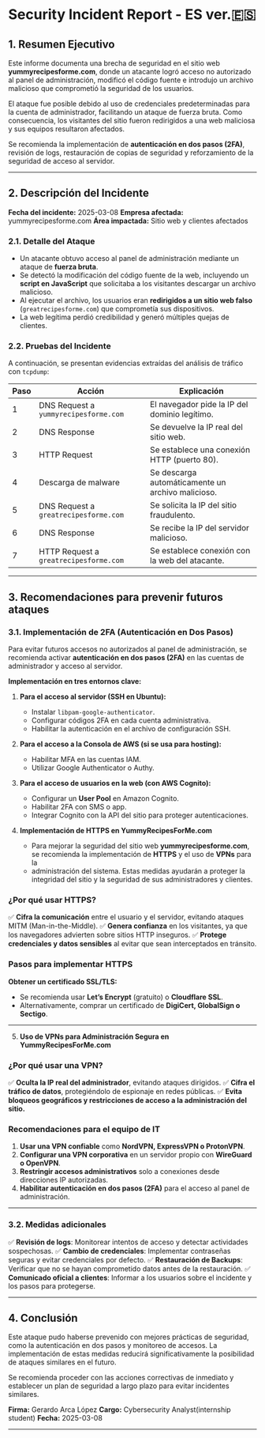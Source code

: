 # Security Incident Report - ES ver.🇪🇸

## 1. Resumen Ejecutivo

Este informe documenta una brecha de seguridad en el sitio web **yummyrecipesforme.com**, donde un atacante logró acceso no autorizado al panel de administración, modificó el código fuente e introdujo un archivo malicioso que comprometió la seguridad de los usuarios.

El ataque fue posible debido al uso de credenciales predeterminadas para la cuenta de administrador, facilitando un ataque de fuerza bruta. Como consecuencia, los visitantes del sitio fueron redirigidos a una web maliciosa y sus equipos resultaron afectados.

Se recomienda la implementación de **autenticación en dos pasos (2FA)**, revisión de logs, restauración de copias de seguridad y reforzamiento de la seguridad de acceso al servidor.

---

## 2. Descripción del Incidente

**Fecha del incidente:** 2025-03-08 
**Empresa afectada:** yummyrecipesforme.com 
**Área impactada:** Sitio web y clientes afectados 

### 2.1. Detalle del Ataque

- Un atacante obtuvo acceso al panel de administración mediante un ataque de **fuerza bruta**.
- Se detectó la modificación del código fuente de la web, incluyendo un **script en JavaScript** que solicitaba a los visitantes descargar un archivo malicioso.
- Al ejecutar el archivo, los usuarios eran **redirigidos a un sitio web falso** (`greatrecipesforme.com`) que comprometía sus dispositivos.
- La web legítima perdió credibilidad y generó múltiples quejas de clientes.

### 2.2. Pruebas del Incidente

A continuación, se presentan evidencias extraídas del análisis de tráfico con `tcpdump`:

| **Paso** | **Acción** | **Explicación** |
|----------|-----------|----------------|
| 1 | DNS Request a `yummyrecipesforme.com` | El navegador pide la IP del dominio legítimo. |
| 2 | DNS Response | Se devuelve la IP real del sitio web. |
| 3 | HTTP Request | Se establece una conexión HTTP (puerto 80). |
| 4 | Descarga de malware | Se descarga automáticamente un archivo malicioso. |
| 5 | DNS Request a `greatrecipesforme.com` | Se solicita la IP del sitio fraudulento. |
| 6 | DNS Response | Se recibe la IP del servidor malicioso. |
| 7 | HTTP Request a `greatrecipesforme.com` | Se establece conexión con la web del atacante. |

---

## 3. Recomendaciones para prevenir futuros ataques

### 3.1. Implementación de 2FA (Autenticación en Dos Pasos)

Para evitar futuros accesos no autorizados al panel de administración, se recomienda activar **autenticación en dos pasos (2FA)** en las cuentas de administrador y acceso al servidor.

**Implementación en tres entornos clave:**

1. **Para el acceso al servidor (SSH en Ubuntu):**
   - Instalar `libpam-google-authenticator`.
   - Configurar códigos 2FA en cada cuenta administrativa.
   - Habilitar la autenticación en el archivo de configuración SSH.

2. **Para el acceso a la Consola de AWS (si se usa para hosting):**
   - Habilitar MFA en las cuentas IAM.
   - Utilizar Google Authenticator o Authy.

3. **Para el acceso de usuarios en la web (con AWS Cognito):**
   - Configurar un **User Pool** en Amazon Cognito.
   - Habilitar 2FA con SMS o app.
   - Integrar Cognito con la API del sitio para proteger autenticaciones.
   

4. **Implementación de HTTPS en YummyRecipesForMe.com**

   - Para mejorar la seguridad del sitio web **yummyrecipesforme.com**, se recomienda la implementación de **HTTPS** y el uso de **VPNs** para la 
   - administración del sistema. Estas medidas ayudarán a proteger la integridad del sitio y la seguridad de sus administradores y clientes.

### **¿Por qué usar HTTPS?**
✅ **Cifra la comunicación** entre el usuario y el servidor, evitando ataques MITM (Man-in-the-Middle). 
✅ **Genera confianza** en los visitantes, ya que los navegadores advierten sobre sitios HTTP inseguros. 
✅ **Protege credenciales y datos sensibles** al evitar que sean interceptados en tránsito. 

### **Pasos para implementar HTTPS**
   **Obtener un certificado SSL/TLS:**
   - Se recomienda usar **Let’s Encrypt** (gratuito) o **Cloudflare SSL**.
   - Alternativamente, comprar un certificado de **DigiCert, GlobalSign o Sectigo**.

---

5. **Uso de VPNs para Administración Segura en YummyRecipesForMe.com**

### **¿Por qué usar una VPN?**
✅ **Oculta la IP real del administrador**, evitando ataques dirigidos. 
✅ **Cifra el tráfico de datos**, protegiéndolo de espionaje en redes públicas. 
✅ **Evita bloqueos geográficos y restricciones de acceso a la administración del sitio.** 

### **Recomendaciones para el equipo de IT**
1. **Usar una VPN confiable** como **NordVPN, ExpressVPN o ProtonVPN**.
2. **Configurar una VPN corporativa** en un servidor propio con **WireGuard o OpenVPN**.
3. **Restringir accesos administrativos** solo a conexiones desde direcciones IP autorizadas. 
4. **Habilitar autenticación en dos pasos (2FA)** para el acceso al panel de administración.

---

### 3.2. Medidas adicionales

✅ **Revisión de logs**: Monitorear intentos de acceso y detectar actividades sospechosas. 
✅ **Cambio de credenciales**: Implementar contraseñas seguras y evitar credenciales por defecto. 
✅ **Restauración de Backups**: Verificar que no se hayan comprometido datos antes de la restauración. 
✅ **Comunicado oficial a clientes**: Informar a los usuarios sobre el incidente y los pasos para protegerse. 

---

## 4. Conclusión

Este ataque pudo haberse prevenido con mejores prácticas de seguridad, como la autenticación en dos pasos y monitoreo de accesos. La implementación de estas medidas reducirá significativamente la posibilidad de ataques similares en el futuro.

Se recomienda proceder con las acciones correctivas de inmediato y establecer un plan de seguridad a largo plazo para evitar incidentes similares.

**Firma:** 
Gerardo Arca López
**Cargo:** Cybersecurity Analyst(internship student) 
**Fecha:** 2025-03-08 

---


